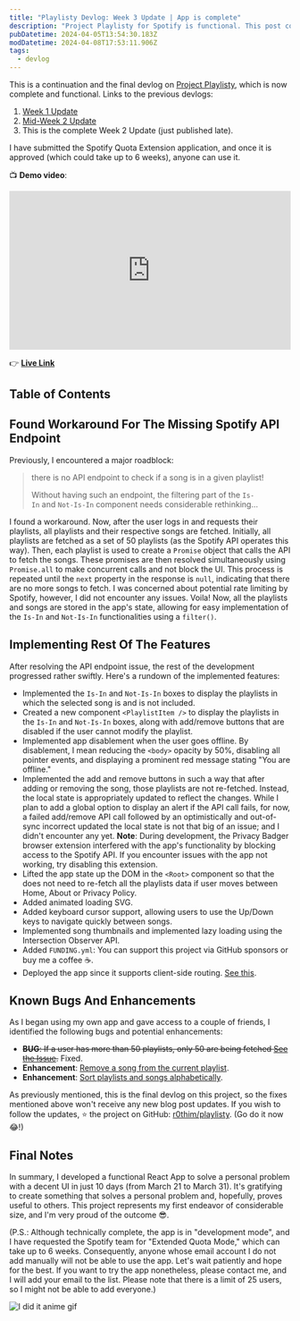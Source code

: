 ```yaml
---
title: "Playlisty Devlog: Week 3 Update | App is complete"
description: "Project Playlisty for Spotify is functional. This post covers how I worked around an API limit and rest of the development through deployment on Vercel."
pubDatetime: 2024-04-05T13:54:30.183Z
modDatetime: 2024-04-08T17:53:11.906Z
tags:
  - devlog
---
```


This is a continuation and the final devlog on [Project Playlisty](https://github.com/r0hitm/playlisty), which is now complete and functional. Links to the previous devlogs:

1. [Week 1 Update](/posts/project-playlisty-devlog-week-1)
2. [Mid-Week 2 Update](/posts/project-playlisty-devlog-midweek-2)
3. This is the complete Week 2 Update (just published late).

I have submitted the Spotify Quota Extension application, and once it is approved (which could take up to 6 weeks), anyone can use it.

📺 **Demo video**:

<iframe style="width:100%; aspect-ratio: 16/9;" src="https://www.youtube.com/embed/9ssFiGuGMhg?si=Dnl5ZeQN_js-i2Xi" title="YouTube video player" frameborder="0" allow="accelerometer; autoplay; clipboard-write; encrypted-media; gyroscope; picture-in-picture; web-share" referrerpolicy="strict-origin-when-cross-origin" allowfullscreen></iframe>

👉 [**Live Link**](https://playlisty-spotify.vercel.app)

## Table of Contents

## Found Workaround For The Missing Spotify API Endpoint

Previously, I encountered a major roadblock:

> there is no API endpoint to check if a song is in a given playlist!
>
> Without having such an endpoint, the filtering part of the `Is-In` and `Not-Is-In` component needs considerable rethinking...

I found a workaround. Now, after the user logs in and requests their playlists, all playlists and their respective songs are fetched. Initially, all playlists are fetched as a set of 50 playlists (as the Spotify API operates this way). Then, each playlist is used to create a `Promise` object that calls the API to fetch the songs. These promises are then resolved simultaneously using `Promise.all` to make concurrent calls and not block the UI. This process is repeated until the `next` property in the response is `null`, indicating that there are no more songs to fetch. I was concerned about potential rate limiting by Spotify, however, I did not encounter any issues. Voila! Now, all the playlists and songs are stored in the app's state, allowing for easy implementation of the `Is-In` and `Not-Is-In` functionalities using a `filter()`.

## Implementing Rest Of The Features

After resolving the API endpoint issue, the rest of the development progressed rather swiftly. Here's a rundown of the implemented features:

- Implemented the `Is-In` and `Not-Is-In` boxes to display the playlists in which the selected song is and is not included.
- Created a new component `<PlaylistItem />` to display the playlists in the `Is-In` and `Not-Is-In` boxes, along with add/remove buttons that are disabled if the user cannot modify the playlist.
- Implemented app disablement when the user goes offline. By disablement, I mean reducing the `<body>` opacity by 50%, disabling all pointer events, and displaying a prominent red message stating "You are offline."
- Implemented the add and remove buttons in such a way that after adding or removing the song, those playlists are not re-fetched. Instead, the local state is appropriately updated to reflect the changes. While I plan to add a global option to display an alert if the API call fails, for now, a failed add/remove API call followed by an optimistically and out-of-sync incorrect updated the local state is not that big of an issue; and I didn't encounter any yet. **Note**: During development, the Privacy Badger browser extension interfered with the app's functionality by blocking access to the Spotify API. If you encounter issues with the app not working, try disabling this extension.
- Lifted the app state up the DOM in the `<Root>` component so that the does not need to re-fetch all the playlists data if user moves between Home, About or Privacy Policy.
- Added animated loading SVG.
- Added keyboard cursor support, allowing users to use the Up/Down keys to navigate quickly between songs.
- Implemented song thumbnails and implemented lazy loading using the Intersection Observer API.
- Added `FUNDING.yml`: You can support this project via GitHub sponsors or buy me a coffee ☕.
- Deployed the app since it supports client-side routing. [See this](/posts/fix-react-router-on-github-pages).

## Known Bugs And Enhancements

As I began using my own app and gave access to a couple of friends, I identified the following bugs and potential enhancements:

- ~~**BUG**: If a user has more than 50 playlists, only 50 are being fetched [See the Issue](https://github.com/r0hitm/playlisty/issues/1).~~ Fixed.
- **Enhancement**: [Remove a song from the current playlist](https://github.com/r0hitm/playlisty/issues/2).
- **Enhancement**: [Sort playlists and songs alphabetically](https://github.com/r0hitm/playlisty/issues/3).

As previously mentioned, this is the final devlog on this project, so the fixes mentioned above won't receive any new blog post updates. If you wish to follow the updates, ⭐ the project on GitHub: [r0thim/playlisty](https://github.com/r0hitm/playlisty). (Go do it now 😂!)

## Final Notes

In summary, I developed a functional React App to solve a personal problem with a decent UI in just 10 days (from March 21 to March 31). It's gratifying to create something that solves a personal problem and, hopefully, proves useful to others. This project represents my first endeavor of considerable size, and I'm very proud of the outcome 😎.

(P.S.: Although technically complete, the app is in "development mode", and I have requested the Spotify team for "Extended Quota Mode," which can take up to 6 weeks. Consequently, anyone whose email account I do not add manually will not be able to use the app. Let's wait patiently and hope for the best. If you want to try the app nonetheless, please contact me, and I will add your email to the list. Please note that there is a limit of 25 users, so I might not be able to add everyone.)

![I did it anime gif](https://media1.tenor.com/m/7bhQfED5lqkAAAAC/hinata-shoyo.gif)
